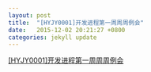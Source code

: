 ```yaml
---
layout: post
title:  "[HYJY0001]开发进程第一周周周例会"
date:   2015-12-02 20:21:27 +0800
categories: jekyll update
---
```


[[HYJY0001]开发进程第一周周周例会](/[HYJY0001]开发进程第一周周周例会.pdf)